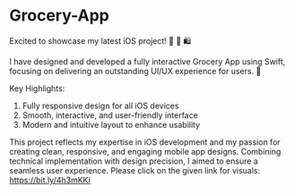 # Grocery-App
Excited to showcase my latest iOS project! 🍎 🥦 🛍️

I have designed and developed a fully interactive Grocery App using Swift, focusing on delivering an outstanding UI/UX experience for users. 📱

Key Highlights:
1. Fully responsive design for all iOS devices
2. Smooth, interactive, and user-friendly interface
3. Modern and intuitive layout to enhance usability

This project reflects my expertise in iOS development and my passion for creating clean, responsive, and engaging mobile app designs. Combining technical implementation with design precision, I aimed to ensure a seamless user experience.
Please click on the given link for visuals:
https://bit.ly/4h3mKKi
